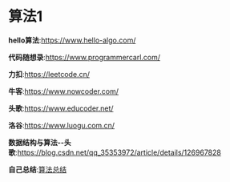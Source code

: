 # 算法1



**hello算法**:https://www.hello-algo.com/

**代码随想录**:https://www.programmercarl.com/

**力扣**:https://leetcode.cn/

**牛客**:https://www.nowcoder.com/

**头歌**:https://www.educoder.net/

**洛谷**:https://www.luogu.com.cn/

**数据结构与算法--头歌**:https://blog.csdn.net/qq_35353972/article/details/126967828



**自己总结**:[算法总结](算法总结.md)